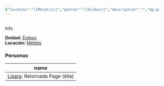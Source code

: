 ```yaml
---
{"location":"[[Meletis]]","patron":"[[Érebos]]","description":"","dg-publish-dm":true,"dg-publish":true,"type":"location","permalink":"/lugares/necropolis/","dgPassFrontmatter":true}
---
```


<p><span><div data-callout-metadata="" data-callout-fold="" data-callout="info" class="callout node-insert-event"><div class="callout-title" dir="auto"><div class="callout-icon"><svg width="16" height="16"></svg></div><div class="callout-title-inner">Info</div></div><div class="callout-content">
<p dir="auto"><strong>Deidad:</strong> <a data-tooltip-position="top" aria-label="Personas/Érebos.md" data-href="Personas/Érebos.md" href="Personas/Érebos.md" class="internal-link" target="_blank" rel="noopener nofollow">Érebos</a><br>
<strong>Locación:</strong> <a data-tooltip-position="top" aria-label="Lugares/Meletis.md" data-href="Lugares/Meletis.md" href="Lugares/Meletis.md" class="internal-link" target="_blank" rel="noopener nofollow">Meletis</a></p>
</div></div></span></p><h3><span>Personas</span></h3><div><table class="dataview table-view-table"><thead class="table-view-thead"><tr class="table-view-tr-header"><th class="table-view-th"><span>name</span></th></tr></thead><tbody class="table-view-tbody"><tr><td><span><a data-tooltip-position="top" aria-label="Personas/Lisara.md" data-href="Personas/Lisara.md" href="Personas/Lisara.md" class="internal-link" target="_blank" rel="noopener nofollow">Lisara</a>: Retornada Page (élla)</span></td></tr></tbody></table></div>